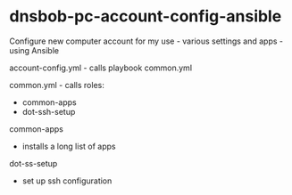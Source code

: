 # dnsbob-pc-account-config-ansible
Configure new computer account for my use - various settings and apps - using Ansible

account-config.yml - calls playbook common.yml  

common.yml - calls roles:  
-  common-apps  
-  dot-ssh-setup  

common-apps  
-  installs a long list of apps  

dot-ss-setup  
-  set up ssh configuration  

